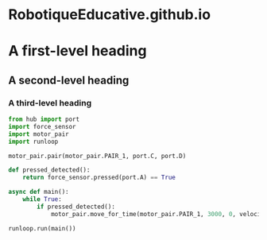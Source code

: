 # RobotiqueEducative.github.io

# A first-level heading
## A second-level heading
### A third-level heading

```python 
from hub import port
import force_sensor
import motor_pair
import runloop

motor_pair.pair(motor_pair.PAIR_1, port.C, port.D)

def pressed_detected():
    return force_sensor.pressed(port.A) == True

async def main():
    while True:
        if pressed_detected():
            motor_pair.move_for_time(motor_pair.PAIR_1, 3000, 0, velocity=200)

runloop.run(main())
```
